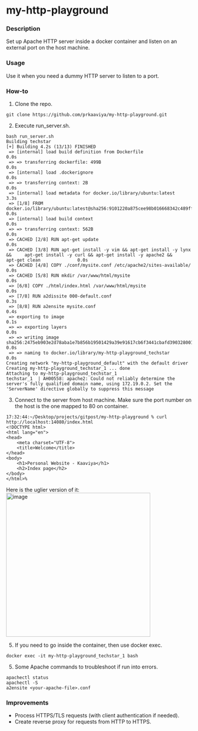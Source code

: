 # my-http-playground

### Description 
Set up Apache HTTP server inside a docker container and listen on an external port on the host machine.

### Usage
Use it when you need a dummy HTTP server to listen to a port.

### How-to
1. Clone the repo.
```
git clone https://github.com/prkaaviya/my-http-playground.git
```
2. Execute run_server.sh.
```
bash run_server.sh
Building techstar
[+] Building 4.2s (13/13) FINISHED                                                                                                                                         
 => [internal] load build definition from Dockerfile                                                                                                                  0.0s
 => => transferring dockerfile: 499B                                                                                                                                  0.0s
 => [internal] load .dockerignore                                                                                                                                     0.0s
 => => transferring context: 2B                                                                                                                                       0.0s
 => [internal] load metadata for docker.io/library/ubuntu:latest                                                                                                      3.3s
 => [1/8] FROM docker.io/library/ubuntu:latest@sha256:9101220a875cee98b016668342c489ff0674f247f6ca20dfc91b91c0f28581ae                                                0.0s
 => [internal] load build context                                                                                                                                     0.0s
 => => transferring context: 562B                                                                                                                                     0.0s
 => CACHED [2/8] RUN apt-get update                                                                                                                                   0.0s
 => CACHED [3/8] RUN apt-get install -y vim && apt-get install -y lynx &&     apt-get install -y curl && apt-get install -y apache2 &&     apt-get clean              0.0s
 => CACHED [4/8] COPY ./conf/mysite.conf /etc/apache2/sites-available/                                                                                                0.0s
 => CACHED [5/8] RUN mkdir /var/www/html/mysite                                                                                                                       0.0s
 => [6/8] COPY ./html/index.html /var/www/html/mysite                                                                                                                 0.0s
 => [7/8] RUN a2dissite 000-default.conf                                                                                                                              0.3s
 => [8/8] RUN a2ensite mysite.conf                                                                                                                                    0.4s
 => exporting to image                                                                                                                                                0.1s
 => => exporting layers                                                                                                                                               0.0s
 => => writing image sha256:2475eb903e2d78aba1e7b856b19501429a39e91617cb6f3441cbafd390328001                                                                          0.0s
 => => naming to docker.io/library/my-http-playground_techstar                                                                                                        0.0s
Creating network "my-http-playground_default" with the default driver
Creating my-http-playground_techstar_1 ... done
Attaching to my-http-playground_techstar_1
techstar_1  | AH00558: apache2: Could not reliably determine the server's fully qualified domain name, using 172.19.0.2. Set the 'ServerName' directive globally to suppress this message
```
3. Connect to the server from host machine. Make sure the port number on the host is the one mapped to 80 on container.
```
17:32:44:~/Desktop/projects/gitpost/my-http-playground % curl http://localhost:14080/index.html
<!DOCTYPE html>
<html lang="en">
<head>
    <meta charset="UTF-8">
    <title>Welcome</title>
</head>
<body>
    <h1>Personal Website - Kaaviya</h1>
    <h2>Index page</h2>   
</body>
</html>% 
```
Here is the uglier version of it:\
<img width="391" alt="image" src="https://user-images.githubusercontent.com/65661406/163390181-46d9feb1-a5b0-4ed9-b384-030092abc791.png">

5. If you need to go inside the container, then use docker exec.
```
docker exec -it my-http-playground_techstar_1 bash
```
5. Some Apache commands to troubleshoot if run into errors.
```
apachectl status
apachectl -S
a2ensite <your-apache-file>.conf
```

### Improvements
- Process HTTPS/TLS requests (with client authentication if needed).
- Create reverse proxy for requests from HTTP to HTTPS.
